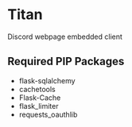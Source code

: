 # Titan
Discord webpage embedded client

## Required PIP Packages
- flask-sqlalchemy
- cachetools
- Flask-Cache
- flask_limiter
- requests_oauthlib 
